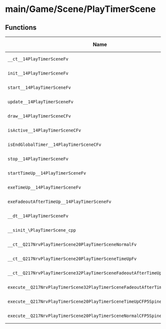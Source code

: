 # main/Game/Scene/PlayTimerScene

## Functions

| Name | Address | Match % |
|------|---------|---------|
| `__ct__14PlayTimerSceneFv` | `0x80341F58` | :x: (0.0%) |
| `init__14PlayTimerSceneFv` | `0x80341FE4` | :x: (0.0%) |
| `start__14PlayTimerSceneFv` | `0x8034209C` | :x: (0.0%) |
| `update__14PlayTimerSceneFv` | `0x803420E8` | :x: (0.0%) |
| `draw__14PlayTimerSceneCFv` | `0x8034220C` | :x: (0.0%) |
| `isActive__14PlayTimerSceneCFv` | `0x80342378` | :x: (0.0%) |
| `isEndGlobalTimer__14PlayTimerSceneCFv` | `0x803423B4` | :x: (0.0%) |
| `stop__14PlayTimerSceneFv` | `0x803423F8` | :x: (0.0%) |
| `startTimeUp__14PlayTimerSceneFv` | `0x8034244C` | :x: (0.0%) |
| `exeTimeUp__14PlayTimerSceneFv` | `0x80342454` | :x: (0.0%) |
| `exeFadeoutAfterTimeUp__14PlayTimerSceneFv` | `0x803424E4` | :x: (0.0%) |
| `__dt__14PlayTimerSceneFv` | `0x8034256C` | :x: (0.0%) |
| `__sinit_\PlayTimerScene_cpp` | `0x803425C4` | :x: (0.0%) |
| `__ct__Q217NrvPlayTimerScene20PlayTimerSceneNormalFv` | `0x803425F8` | :x: (0.0%) |
| `__ct__Q217NrvPlayTimerScene20PlayTimerSceneTimeUpFv` | `0x80342608` | :x: (0.0%) |
| `__ct__Q217NrvPlayTimerScene32PlayTimerSceneFadeoutAfterTimeUpFv` | `0x80342618` | :x: (0.0%) |
| `execute__Q217NrvPlayTimerScene32PlayTimerSceneFadeoutAfterTimeUpCFP5Spine` | `0x80342628` | :x: (0.0%) |
| `execute__Q217NrvPlayTimerScene20PlayTimerSceneTimeUpCFP5Spine` | `0x80342630` | :x: (0.0%) |
| `execute__Q217NrvPlayTimerScene20PlayTimerSceneNormalCFP5Spine` | `0x80342638` | :x: (0.0%) |